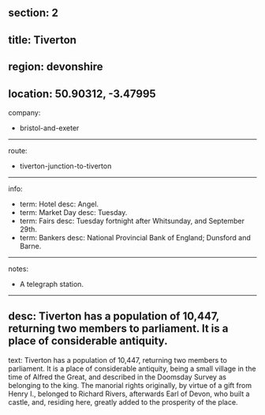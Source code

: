 section: 2
----
title: Tiverton
----
region: devonshire
----
location: 50.90312, -3.47995
----
company:
- bristol-and-exeter
----
route:
- tiverton-junction-to-tiverton
----
info:
- term: Hotel
  desc: Angel.
- term: Market Day
  desc: Tuesday.
- term: Fairs
  desc: Tuesday fortnight after Whitsunday, and September 29th.
- term: Bankers
  desc: National Provincial Bank of England; Dunsford and Barne.
----
notes:
- A telegraph station.
----
desc: Tiverton has a population of 10,447, returning two members to parliament. It is a place of considerable antiquity.
----
text: Tiverton has a population of 10,447, returning two members to parliament. It is a place of considerable antiquity, being a small village in the time of Alfred the Great, and described in the Doomsday Survey as belonging to the king. The manorial rights originally, by virtue of a gift from Henry I., belonged to Richard Rivers, afterwards Earl of Devon, who built a castle, and, residing here, greatly added to the prosperity of the place.

